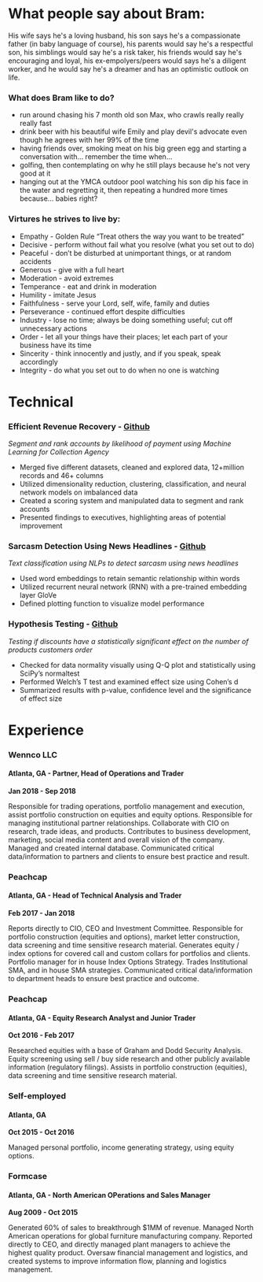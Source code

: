# What people say about Bram:  
His wife says he's a loving husband, his son says he's a compassionate father (in baby language of course), his parents would say he's a respectful son, his simblings would say he's a risk taker, his friends would say he's encouraging and loyal, his ex-empolyers/peers would says he's a diligent worker, and he would say he's a dreamer and has an optimistic outlook on life.  

### What does Bram like to do? 
- run around chasing his 7 month old son Max, who crawls really really really fast
- drink beer with his beautiful wife Emily and play devil's advocate even though he agrees with her 99% of the time
- having friends over, smoking meat on his big green egg and starting a conversation with... remember the time when... 
- golfing, then contemplating on why he still plays because he's not very good at it
- hanging out at the YMCA outdoor pool watching his son dip his face in the water and regretting it, then repeating a hundred more times because... babies right? 

### Virtures he strives to live by: 
- Empathy - Golden Rule “Treat others the way you want to be treated” 
- Decisive - perform without fail what you resolve (what you set out to do)
- Peaceful - don’t be disturbed at unimportant things, or at random accidents
- Generous - give with a full heart 
- Moderation - avoid extremes
- Temperance - eat and drink in moderation
- Humility - imitate Jesus
- Faithfulness - serve your Lord, self, wife, family and duties
- Perseverance - continued effort despite difficulties
- Industry - lose no time; always be doing something useful; cut off unnecessary actions
- Order - let all your things have their places; let each part of your business have its time
- Sincerity - think innocently and justly, and if you speak, speak accordingly
- Integrity - do what you set out to do when no one is watching

# Technical 

### Efficient Revenue Recovery - [Github]()
*Segment and rank accounts by likelihood of payment using Machine Learning for Collection Agency*
+ Merged five different datasets, cleaned and explored data, 12+million records and 46+ columns
+ Utilized dimensionality reduction, clustering, classification, and neural network models on imbalanced data 
+ Created a scoring system and manipulated data to segment and rank accounts 
+ Presented findings to executives, highlighting areas of potential improvement 

### Sarcasm Detection Using News Headlines - [Github]()
*Text classification using NLPs to detect sarcasm using news headlines*
+ Used word embeddings to retain semantic relationship within words
+ Utilized recurrent neural network (RNN) with a pre-trained embedding layer GloVe
+ Defined plotting function to visualize model performance 

### Hypothesis Testing - [Github]() 
*Testing if discounts have a statistically significant effect on the number of products customers order*
+ Checked for data normality visually using Q-Q plot and statistically using SciPy’s normaltest
+ Performed Welch’s T test and examined effect size using Cohen’s d 
+ Summarized results with p-value, confidence level and the significance of effect size



# Experience
### Wennco LLC 
#### Atlanta, GA - Partner, Head of Operations and Trader 
**Jan 2018 - Sep 2018**

Responsible for trading  operations, portfolio management  and execution, assist portfolio construction on equities and equity options. Responsible for managing institutional  partner relationships. Collaborate with CIO on research, trade ideas, and products.  Contributes to  business development, marketing, social media content and overall vision of the company. Managed and created internal database. Communicated critical data/information to partners and  clients  to ensure best practice and result. 

### Peachcap
#### Atlanta, GA - Head of Technical Analysis and Trader 
**Feb 2017 - Jan 2018**

Reports directly to CIO, CEO and Investment Committee. Responsible for portfolio construction (equities and options), market letter construction, data screening and time sensitive research material. Generates equity / index options for covered call and custom collars for portfolios and clients. Portfolio manager for in house Index Options Strategy. Trades Institutional SMA, and in house SMA strategies. Communicated critical data/information to department heads to ensure best practice and outcome. 

### Peachcap
#### Atlanta, GA - Equity Research Analyst and Junior Trader  
**Oct 2016 - Feb 2017**

Researched equities with a base of Graham and Dodd Security Analysis. Equity screening using sell / buy side research and other publicly available information (regulatory filings). Assists in portfolio construction (equities), data screening and time sensitive research material. 

### Self-employed
#### Atlanta, GA   
**Oct 2015 - Oct 2016**

Managed personal portfolio, income generating strategy, using equity options.

### Formcase
#### Atlanta, GA - North American OPerations and Sales Manager
**Aug 2009 - Oct 2015**

Generated 60% of sales to breakthrough $1MM of revenue. Managed  North American operations for global furniture manufacturing company. Reported directly to CEO, and directly managed plant managers to achieve the highest quality product. Oversaw financial management and logistics, and created systems to improve information flow, planning and logistics management. 
